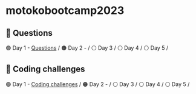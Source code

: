 # motokobootcamp2023

## <a id="questions"> 🙋 Questions </a>
🟢 Day 1 - [Questions](https://github.com/roald-av8/motokobootcamp2023/blob/main/day1/Questions.md#--questions-) /
🟠 Day 2 - /
⚪️ Day 3 /
⚪️ Day 4 /
⚪️ Day 5 /
## <a id="questions"> 🥊 Coding challenges </a>
🟢 Day 1 - [Coding challenges](https://github.com/roald-av8/motokobootcamp2023/blob/main/day1/Questions.md#--coding-challenges-)  /
🟠 Day 2 - /
⚪️ Day 3 /
⚪️ Day 4 /
⚪️ Day 5 /